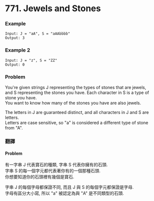 # 771. Jewels and Stones

### Example
```
Input: J = "aA", S = "aAAbbbb"
Output: 3
```
### Example 2
```
Input: J = "z", S = "ZZ"
Output: 0
```

### Problem 
You're given strings J representing the types of stones that are jewels,  
and S representing the stones you have. Each character in S is a type of stone you have.  
You want to know how many of the stones you have are also jewels.  
  
The letters in J are guaranteed distinct, and all characters in J and S are letters.  
Letters are case sensitive, so "a" is considered a different type of stone from "A".

### 翻譯 
#### Problem 
有一字串 J 代表寶石的種類, 字串 S 代表你擁有的石頭.  
字串 S 的每一個字元都代表著你有的一個那種石頭.  
你想要知道你的石頭裡有幾個是寶石.  
  
字串 J 的每個字母都保證不同, 而且 J 與 S 的每個字元都保證是字母.  
字母有區分大小寫, 所以 "a" 被認定為與 "A" 是不同類型的石頭.  
